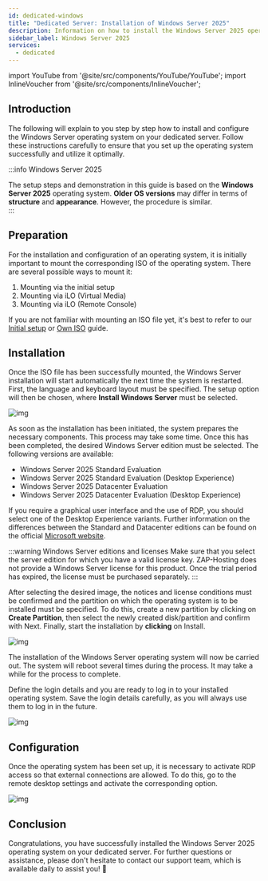 ```yaml
---
id: dedicated-windows
title: "Dedicated Server: Installation of Windows Server 2025"
description: Information on how to install the Windows Server 2025 operating system on your dedicated server from ZAP-Hosting - ZAP-Hosting.com documentation
sidebar_label: Windows Server 2025
services:
  - dedicated
---
```


import YouTube from '@site/src/components/YouTube/YouTube';
import InlineVoucher from '@site/src/components/InlineVoucher';

## Introduction
The following will explain to you step by step how to install and configure the Windows Server operating system on your dedicated server. Follow these instructions carefully to ensure that you set up the operating system successfully and utilize it optimally.



:::info Windows Server 2025

The setup steps and demonstration in this guide is based on the **Windows Server 2025** operating system. **Older OS versions** may differ in terms of **structure** and **appearance**. However, the procedure is similar.  
:::



<InlineVoucher />

## Preparation
For the installation and configuration of an operating system, it is initially important to mount the corresponding ISO of the operating system. There are several possible ways to mount it:

1. Mounting via the initial setup
2. Mounting via iLO (Virtual Media)
3. Mounting via iLO (Remote Console)

If you are not familiar with mounting an ISO file yet, it's best to refer to our [Initial setup](dedicated-setup.md) or [Own ISO](dedicated-iso.md) guide.



## Installation

Once the ISO file has been successfully mounted, the Windows Server installation will start automatically the next time the system is restarted. First, the language and keyboard layout must be specified. The setup option will then be chosen, where **Install Windows Server** must be selected.

![img](https://screensaver01.zap-hosting.com/index.php/s/gW4cr5WDGYEdBzw/download)

As soon as the installation has been initiated, the system prepares the necessary components. This process may take some time. Once this has been completed, the desired Windows Server edition must be selected. The following versions are available:

- Windows Server 2025 Standard Evaluation
- Windows Server 2025 Standard Evaluation (Desktop Experience)
- Windows Server 2025 Datacenter Evaluation
- Windows Server 2025 Datacenter Evaluation (Desktop Experience)

If you require a graphical user interface and the use of RDP, you should select one of the Desktop Experience variants. Further information on the differences between the Standard and Datacenter editions can be found on the official [Microsoft website](https://learn.microsoft.com/en-us/windows-server/get-started/editions-comparison?pivots=windows-server-2025).

:::warning Windows Server editions and licenses
Make sure that you select the server edition for which you have a valid license key. ZAP-Hosting does not provide a Windows Server license for this product. Once the trial period has expired, the license must be purchased separately.
:::

After selecting the desired image, the notices and license conditions must be confirmed and the partition on which the operating system is to be installed must be specified. To do this, create a new partition by clicking on **Create Partition**, then select the newly created disk/partition and confirm with Next. Finally, start the installation by **clicking** on Install.

![img](https://screensaver01.zap-hosting.com/index.php/s/2RQcBKiqoJE9MAg/download)

The installation of the Windows Server operating system will now be carried out. The system will reboot several times during the process. It may take a while for the process to complete. 

Define the login details and you are ready to log in to your installed operating system. Save the login details carefully, as you will always use them to log in in the future. 

![img](https://screensaver01.zap-hosting.com/index.php/s/FiXwH85pT24DYnJ/download)



## Configuration

Once the operating system has been set up, it is necessary to activate RDP access so that external connections are allowed. To do this, go to the remote desktop settings and activate the corresponding option.

![img](https://screensaver01.zap-hosting.com/index.php/s/gCCcTzpn69LpgSr/download)



## Conclusion
Congratulations, you have successfully installed the Windows Server 2025 operating system on your dedicated server. For further questions or assistance, please don't hesitate to contact our support team, which is available daily to assist you! 🙂

<InlineVoucher />
